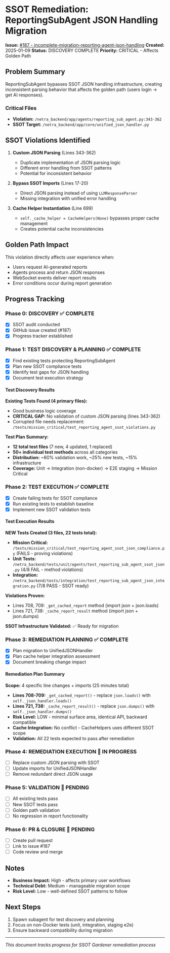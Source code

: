 # SSOT Remediation: ReportingSubAgent JSON Handling Migration

**Issue:** [#187 - incomplete-migration-reporting-agent-json-handling](https://github.com/netra-systems/netra-apex/issues/187)
**Created:** 2025-01-09
**Status:** DISCOVERY COMPLETE
**Priority:** CRITICAL - Affects Golden Path

## Problem Summary

ReportingSubAgent bypasses SSOT JSON handling infrastructure, creating inconsistent parsing behavior that affects the golden path (users login → get AI responses).

### Critical Files
- **Violation:** `/netra_backend/app/agents/reporting_sub_agent.py:343-362`
- **SSOT Target:** `/netra_backend/app/core/unified_json_handler.py`

## SSOT Violations Identified

1. **Custom JSON Parsing** (Lines 343-362)
   - Duplicate implementation of JSON parsing logic
   - Different error handling from SSOT patterns
   - Potential for inconsistent behavior

2. **Bypass SSOT Imports** (Lines 17-20)
   - Direct JSON parsing instead of using `LLMResponseParser`
   - Missing integration with unified error handling

3. **Cache Helper Instantiation** (Line 699)
   - `self._cache_helper = CacheHelpers(None)` bypasses proper cache management
   - Creates potential cache inconsistencies

## Golden Path Impact

This violation directly affects user experience when:
- Users request AI-generated reports
- Agents process and return JSON responses
- WebSocket events deliver report results
- Error conditions occur during report generation

## Progress Tracking

### Phase 0: DISCOVERY ✅ COMPLETE
- [x] SSOT audit conducted
- [x] GitHub issue created (#187)
- [x] Progress tracker established

### Phase 1: TEST DISCOVERY & PLANNING ✅ COMPLETE
- [x] Find existing tests protecting ReportingSubAgent
- [x] Plan new SSOT compliance tests
- [x] Identify test gaps for JSON handling
- [x] Document test execution strategy

#### Test Discovery Results
**Existing Tests Found (4 primary files):**
- Good business logic coverage
- **CRITICAL GAP:** No validation of custom JSON parsing (lines 343-362)
- Corrupted file needs replacement: `/tests/mission_critical/test_reporting_agent_ssot_violations.py`

**Test Plan Summary:**
- **12 total test files** (7 new, 4 updated, 1 replaced)
- **50+ individual test methods** across all categories
- **Distribution:** ~60% validation work, ~25% new tests, ~15% infrastructure
- **Coverage:** Unit → Integration (non-docker) → E2E staging → Mission Critical

### Phase 2: TEST EXECUTION ✅ COMPLETE
- [x] Create failing tests for SSOT compliance
- [x] Run existing tests to establish baseline  
- [x] Implement new SSOT validation tests

#### Test Execution Results
**NEW Tests Created (3 files, 22 tests total):**
- **Mission Critical:** `/tests/mission_critical/test_reporting_agent_ssot_json_compliance.py` (FAILS - proving violations)
- **Unit Tests:** `/netra_backend/tests/unit/agents/test_reporting_sub_agent_ssot_json.py` (4/8 FAIL - method violations)
- **Integration:** `/netra_backend/tests/integration/test_reporting_sub_agent_json_integration.py` (7/8 PASS - SSOT ready)

**Violations Proven:**
- Lines 708, 709: `_get_cached_report` method (import json + json.loads)
- Lines 721, 738: `_cache_report_result` method (import json + json.dumps)

**SSOT Infrastructure Validated:** ✅ Ready for migration

### Phase 3: REMEDIATION PLANNING ✅ COMPLETE
- [x] Plan migration to UnifiedJSONHandler
- [x] Plan cache helper integration assessment
- [x] Document breaking change impact

#### Remediation Plan Summary
**Scope:** 4 specific line changes + imports (25 minutes total)
- **Lines 708-709:** `_get_cached_report()` - replace `json.loads()` with `self._json_handler.loads()`
- **Lines 721, 738:** `_cache_report_result()` - replace `json.dumps()` with `self._json_handler.dumps()`
- **Risk Level:** LOW - minimal surface area, identical API, backward compatible
- **Cache Integration:** No conflict - CacheHelpers uses different SSOT scope
- **Validation:** All 22 tests expected to pass after remediation

### Phase 4: REMEDIATION EXECUTION 🔄 IN PROGRESS  
- [ ] Replace custom JSON parsing with SSOT
- [ ] Update imports for UnifiedJSONHandler
- [ ] Remove redundant direct JSON usage

### Phase 5: VALIDATION 🔄 PENDING
- [ ] All existing tests pass
- [ ] New SSOT tests pass
- [ ] Golden path validation
- [ ] No regression in report functionality

### Phase 6: PR & CLOSURE 🔄 PENDING
- [ ] Create pull request
- [ ] Link to issue #187
- [ ] Code review and merge

## Notes

- **Business Impact:** High - affects primary user workflows
- **Technical Debt:** Medium - manageable migration scope
- **Risk Level:** Low - well-defined SSOT patterns to follow

## Next Steps

1. Spawn subagent for test discovery and planning
2. Focus on non-Docker tests (unit, integration, staging e2e)
3. Ensure backward compatibility during migration

---
*This document tracks progress for SSOT Gardener remediation process*
